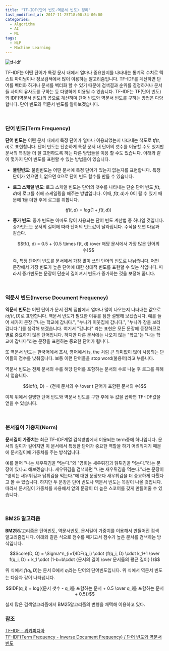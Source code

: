 ```yaml
---
title: "TF-IDF(단어 빈도-역문서 빈도) 정리"
last_modified_at: 2017-11-25T18:00:34-00:00
categories: 
  - Algorithm
  - AI
  - ML
tags:
  - NLP
  - Machine Learning
---
```


![tf-idf](https://zzing0907.github.io/assets/images/TF-IDF_print.png)

TF-IDF는 어떤 단어가 특정 문서 내에서 얼마나 중요한지를 나타내는 통계적 수치로 텍스트 마이닝이나 정보검색에서 많이 이용하는 알고리즘입니다. TF-IDF를 계산하면 단어를 벡터화 하거나 문서를 벡터화 할 수 있기 때문에 검색결과 순위를 결정하거나 문서들 사이의 유사도를 구하는 등 다양하게 이용될 수 있습니다. TF-IDF는 TF(단어 빈도)와 IDF(역문서 빈도)의 곱으로 계산하며 단어 빈도와 역문서 빈도를 구하는 방법은 다양합니다. 단어 빈도와 역문서 빈도를 알아보겠습니다.

<br>

### 단어 빈도(Term Frequency)

**단어 빈도**는 어떤 문서 내에서 특정 단어가 얼마나 이용되었는지 나타내는 척도로 $tf(t, d)$로 표현합니다. 단어 빈도는 단순하게 특정 문서 내 단어의 갯수를 이용할 수도 있지만 문서의 특징을 더 잘 표현하도록 하는 다른 방법들을 이용 할 수도 있습니다. 아래와 같이 몇가지 단어 빈도를 표현할 수 있는 방법들이 있습니다. 

- **불린빈도**:  불린빈도는 어떤 문서에 특정 단어가 있는지 없는지를 표현합니다. 특정 단어가 있으면 1, 없으면 0으로 단어 빈도 함수를 만들 수 있습니다.

- **로그 스케일 빈도**: 로그 스케일 빈도는 단어의 갯수를 나타내는 단순 단어 빈도 $f(t,d)$에 로그를 취해 스케일링을 해주는 방법입니다. 이때, $f(t, d)$가 0이 될 수 있기 때문에 1을 더한 후에 로그를 취합니다.    

   $$tf(t, d) = log(1 + f(t, d))$$

- **증가 빈도**: 증가 빈도는 아마도 많이 사용되는 단어 빈도 계산법 중 하나일 것입니다. 증가빈도는 문서의 길이에 따라 단어의 빈도값이 달라집니다. 수식을 보면 다음과 같습다.

  $$tf(t, d) = 0.5 + {0.5 \times f(t, d) \over 해당 문서에서 가장 많은 단어의 수}$$ 

  즉, 특정 단어의 빈도를 문서에서 가장 많이 쓰인 단어의 빈도로 나눠줍니다. 어떤 문장에서 가장 빈도가 높은 단어에 대한 상대적 빈도를 표현할 수 있는 식입니다. 따라서 증가빈도는 문장이 단순히 길어져서 빈도가 증가하는 것을 보정해 줍니다.

<br>

### 역문서 빈도(Inverse Document Frequency)

**역문서 빈도**는 어떤 단어가 문서 전체 집합에서 얼마나 많이 나오는지 나타내는 값으로 $idf(t, D)$로 표현합니다. 역문서 빈도가 필요한 이유를 잠깐 설명해 보겠습니다. 예를 들어 세가지 문장 ["나는 학교에 갑니다.", "누나가 이웃집에 갑니다.", "누나가 장을 보러 갑니다."]를 생각해 보겠습니다. 여기서 "갑니다" 라는 표현은 모든 문장에 등장하므로 별로 중요하지 않은 단어입니다. 하지만 다른 문서에는 나오지 않는 "학교"는 "나는 학교에 갑니다"라는 문장을 표현하는 중요한 단어가 됩니다.

또 역문서 빈도는 한국어에서 조사, 영어에서 is, the 처럼 큰 의미없이 많이 사용되는 단어들의 점수를 낮춰줍니다. 보통 이런 단어들을 stop word(불용어)라고 부릅니다.

역문서 빈도는 전체 문서의 수를 해당 단어를 포함하는 문서의 수로 나눈 후 로그를 취해서 얻습니다.   

$$idf(t, D) = {전체 문서의 수 \over t 단어가 포함된 문서의 수}$$



이제 위에서 설명한 단어 빈도와 역문서 빈도를 구한 후에 두 값을 곱하면 TF-IDF값을 얻을 수 있습니다.

<br>

### 문서길이 가중치(Norm)

**문서길이 가중치**는 최근 TF-IDF계열 검색방법에서 이용되는 term중에 하나입니다. 문서의 길이가 길어지면 이 문서에서 특정한 단어가 중요한 역할을 하기 어려워지기 때문에 문서길이에 가중치를 주는 방식입니다. 

예를 들어 "나는 새우튀김을 먹는다."와 "영희는 새우튀김과 닭튀김을 먹는다."라는 문장이 있다고 해보겠습니다. 새우튀김을 검색하면  "나는 새우튀김을 먹는다."라는 문장이 "영희는 새우튀김과 닭튀김을 먹는다."에 대한 문장보다 새우튀김을 더 중요하게 다뤘다고 볼 수 있습니다. 하지만 두 문장은 단어 빈도나 역문서 빈도는 똑같이 나올 것입니다. 따라서 문서길이 가중치를 사용해서  앞의 문장이 더 높은 스코어를 갖게 만들어줄 수 있습니다.

<br>

### BM25 알고리즘

**BM25**알고리즘은 단어빈도, 역문서빈도, 문서길이 가중치를 이용해서 만들어진 검색 알고리즘입니다. 아래와 같은 식으로 점수를 매기고서 점수가 높은 문서를 검색하는 방식입니다.

$$Score(D, Q) = \Sigma^n_{i=1}IDF(q_i) \cdot {f(q_i, D) \cdot k_1+1 \over f(q_i, D) + k_1 \cdot (1-b+b\cdot {문서의 길이 \over 문서들의 평균 길이} )}$$

위 식에서 $f(q_i, D)$는 문서 D에서 $q_i$라는 단어의 단어빈도입니다. 위 식에서 역문서 빈도는 다음과 같이 나타냅니다.

$$IDF(q_i) = log({문서 갯수 - q_i를 포함하는 문서 + 0.5 \over q_i를 포함하는 문서 + 0.5})$$

실제 많은 검색알고리즘에서 BM25알고리즘의 변형을 채택해 이용하고 있다.



### 참조

[TF-IDF - 위키피디아](https://en.wikipedia.org/wiki/Tf%E2%80%93idf)  
[TF-IDF(Term Frequency - Inverse Document Frequency) / 단어 빈도와 역문서 빈도](http://dev.youngkyu.kr/25)

